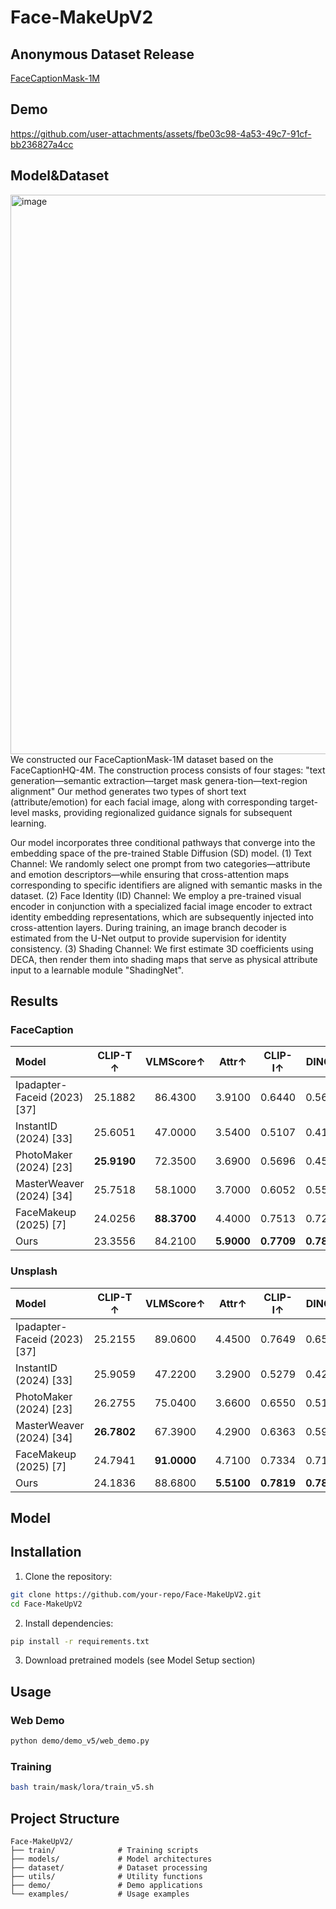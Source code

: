 
# Face-MakeUpV2

## Anonymous Dataset Release

[FaceCaptionMask-1M](https://huggingface.co/datasets/anonymous-user-2025/FaceCaptionMask-1M)

## Demo

https://github.com/user-attachments/assets/fbe03c98-4a53-49c7-91cf-bb236827a4cc

## Model&Dataset

<img width="1098" height="895" alt="image" src="https://github.com/user-attachments/assets/fba427c6-5d87-463e-95f0-b3296bbd4943" />
We constructed our FaceCaptionMask-1M dataset based on the FaceCaptionHQ-4M. The construction process consists of four stages: "text generation—semantic extraction—target mask genera-tion—text-region alignment" Our method generates two types of short text (attribute/emotion) for each facial image, along with corresponding target-level masks, providing regionalized guidance signals for subsequent learning.

Our model incorporates three conditional pathways that converge into the embedding space of the pre-trained Stable Diffusion (SD) model. (1) Text Channel: We randomly select one prompt from two categories—attribute and emotion descriptors—while ensuring that cross-attention maps corresponding to specific identifiers are aligned with semantic masks in the dataset. (2) Face Identity (ID) Channel: We employ a pre-trained visual encoder in conjunction with a specialized facial image encoder to extract identity embedding representations, which are subsequently injected into cross-attention layers. During training, an image branch decoder is estimated from the U-Net output to provide supervision for identity consistency. (3) Shading Channel: We first estimate 3D coefficients using DECA, then render them into shading maps that serve as physical attribute input to a learnable module "ShadingNet".

## Results
### FaceCaption
| Model | CLIP-T ↑ | VLMScore↑ | Attr↑ | CLIP-I↑ | DINO↑ | FaceSim↑ | FID↓ | LPIPS↓ | Pose-RMSE↓ | Light-RMSE↓ |
| :--- | :---: | :---: | :---: | :---: | :---: | :---: | :---: | :---: | :---: | :---: |
| Ipadapter-Faceid (2023) [37] | 25.1882 | 86.4300 | 3.9100 | 0.6440 | 0.5651 | 0.6042 | 122.9359 | 0.6788 | 0.1966 | 0.2181 |
| InstantID (2024) [33] | 25.6051 | 47.0000 | 3.5400 | 0.5107 | 0.4186 | 0.4495 | 126.3945 | 0.6647 | 0.1210 | 0.2945 |
| PhotoMaker (2024) [23] | **25.9190** | 72.3500 | 3.6900 | 0.5696 | 0.4578 | 0.1811 | 114.6484 | 0.6886 | 0.2308 | 0.2882 |
| MasterWeaver (2024) [34] | 25.7518 | 58.1000 | 3.7000 | 0.6052 | 0.5567 | 0.3564 | 106.7198 | 0.6828 | 0.2156 | 0.2253 |
| FaceMakeup (2025) [7] | 24.0256 | **88.3700** | 4.4000 | 0.7513 | 0.7219 | 0.7361 | 99.9833 | 0.6164 | 0.0947 | 0.1441 |
| Ours | 23.3556 | 84.2100 | **5.9000** | **0.7709** | **0.7857** | **0.7568** | **90.0322** | **0.5627** | **0.0907** | **0.1176** |
### Unsplash
| Model | CLIP-T ↑ | VLMScore↑ | Attr↑ | CLIP-I↑ | DINO↑ | FaceSim↑ | FID↓ | LPIPS↓ | Pose-RMSE↓ | Light-RMSE↓ |
| :--- | :---: | :---: | :---: | :---: | :---: | :---: | :---: | :---: | :---: | :---: |
| Ipadapter-Faceid (2023) [37] | 25.2155 | 89.0600 | 4.4500 | 0.7649 | 0.6581 | 0.6534 | 102.9820 | 0.6554 | 0.2319 | 0.2363 |
| InstantID (2024) [33] | 25.9059 | 47.2200 | 3.2900 | 0.5279 | 0.4270 | 0.4360 | 143.1719 | 0.6852 | 0.1357 | 0.3237 |
| PhotoMaker (2024) [23] | 26.2755 | 75.0400 | 3.6600 | 0.6550 | 0.5170 | 0.2051 | 113.6866 | 0.6905 | 0.2641 | 0.3119 |
| MasterWeaver (2024) [34] | **26.7802** | 67.3900 | 4.2900 | 0.6363 | 0.5925 | 0.2980 | 113.0527 | 0.6919 | 0.2465 | 0.2662 |
| FaceMakeup (2025) [7] | 24.7941 | **91.0000** | 4.7100 | 0.7334 | 0.7192 | 0.6408 | 116.8287 | 0.6369 | 0.1003 | 0.1661 |
| Ours | 24.1836 | 88.6800 | **5.5100** | **0.7819** | **0.7893** | **0.7220** | **113.3948** | **0.5957** | **0.0448** | **0.1176** |

## Model



## Installation


1. Clone the repository:
```bash
git clone https://github.com/your-repo/Face-MakeUpV2.git
cd Face-MakeUpV2
```

2. Install dependencies:
```bash
pip install -r requirements.txt
```

3. Download pretrained models (see Model Setup section)

## Usage

### Web Demo
```bash
python demo/demo_v5/web_demo.py
```

### Training
```bash
bash train/mask/lora/train_v5.sh
```

## Project Structure

```
Face-MakeUpV2/
├── train/              # Training scripts
├── models/             # Model architectures
├── dataset/            # Dataset processing
├── utils/              # Utility functions
├── demo/               # Demo applications
└── examples/           # Usage examples
```

